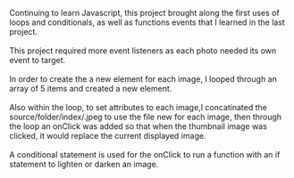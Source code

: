 Continuing to learn Javascript, this project brought along the first uses of loops and conditionals, as well as functions events
that I learned in the last project. 
<br></br>
This project required more event listeners as each photo needed its own event to target. 
<br></br>
In order to create the a new element for each image, I looped through an array of 5 items and created a new element.
<br></br>
Also within the loop, to set attributes to each image,I concatinated the source/folder/index/.jpeg to use the file new 
for each image, then through the loop an onClick was added so that when the thumbnail image was clicked, it would 
replace the current displayed image.
<br></br>
A conditional statement is used for the onClick to run a function with an if statement to lighten or darken
an image.
